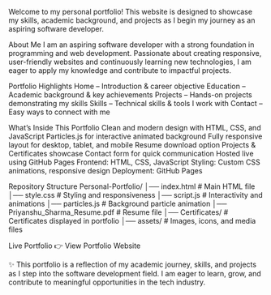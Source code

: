 Welcome to my personal portfolio!
This website is designed to showcase my skills, academic background, and projects as I begin my journey as an aspiring software developer.

About Me
I am an aspiring software developer with a strong foundation in programming and web development.
Passionate about creating responsive, user-friendly websites and continuously learning new technologies, I am eager to apply my knowledge and contribute to impactful projects.

Portfolio Highlights
	Home – Introduction & career objective
	Education – Academic background & key achievements
	Projects – Hands-on projects demonstrating my skills
	Skills – Technical skills & tools I work with
	Contact – Easy ways to connect with me

What’s Inside This Portfolio
	Clean and modern design with HTML, CSS, and JavaScript
	Particles.js for interactive animated background
	Fully responsive layout for desktop, tablet, and mobile
	Resume download option
	Projects & Certificates showcase
	Contact form for quick communication
	Hosted live using GitHub Pages
	Frontend: HTML, CSS, JavaScript
	Styling: Custom CSS animations, responsive design
	Deployment: GitHub Pages

Repository Structure
	Personal-Portfolio/
│── index.html                              # Main HTML file
│── style.css                               # Styling and responsiveness
│── script.js                               # Interactivity and animations
│── particles.js                            # Background particle animation
│── Priyanshu_Sharma_Resume.pdf             # Resume file
│── Certificates/                           # Certificates displayed in portfolio
│── assets/                                 # Images, icons, and media files



Live Portfolio
👉 View Portfolio Website


✨ This portfolio is a reflection of my academic journey, skills, and projects as I step into the software development field. I am eager to learn, grow, and contribute to meaningful opportunities in the tech industry.

